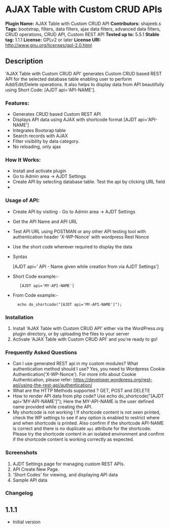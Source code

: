 # AJAX Table with Custom CRUD APIs #

**Plugin Name:** AJAX Table with Custom CRUD API
**Contributors:** shajeeb.s
**Tags:** bootstrap, filters, data filters, ajax data filters, advanced data filters, CRUD operations, CRUD API, Custom REST API
**Tested up to:** 5.5.1
**Stable tag:**  1.1.1
**License:** GPLv2 or later
**License URI:** http://www.gnu.org/licenses/gpl-2.0.html
	
	
## Description ##
	
'AJAX Table with Custom CRUD API' generates Custom CRUD based REST API for the selected database table enabling user to perform Add/Edit/Delete operations. It also helps to display data from API beautifully using Short Code: [AJDT api='API-NAME'].
	
### Features: ###
* Generates CRUD based Custom REST API
* Displays API data using AJAX with shortcode format [AJDT api='API-NAME']
* Integrates Bootsrap table
* Search records with AJAX
* Filter visibility by data category.
* No reloading, only ajax
 
### How It Works: ###
	
* Install and activate plugin
* Go to Admin area -> AJDT Settings 
* Create API by selecting database table. Test the api by clicking URL field
* 
### Usage of API: ###
* Create API by visiting - Go to Admin area -> AJDT Settings
* Get the API Name and API URL
* Test API URL using POSTMAN or any other API testing tool with authentication header 'X-WP-Nonce' with wordpress Rest Nonce
* Use the short code wherever required to display the data
* Syntax

    [AJDT api=' API - Name given while creation from via AJDT Settings']

* Short Code example:-
 
         [AJDT api='MY-API-NAME']
           
* From Code example:-      

        echo do_shortcode("[AJDT api='MY-API-NAME']");
        
### Installation ###

1. Install 'AJAX Table with Custom CRUD API' either via the WordPress.org plugin directory, or by uploading the files to your server
2. Activate 'AJAX Table with Custom CRUD API' and you're ready to go!

### Frequently Asked Questions ###
* Can I use generated REST api in my custom modules? What authentication method should I use? 
Yes, you need to Wordpress Cookie Authentication('X-WP-Nonce'). For more info about Cookie Authentication, please refer: https://developer.wordpress.org/rest-api/using-the-rest-api/authentication/
* What are the HTTP Methods supported ?
GET, POST and DELETE
* How to render API data  from php code?
Use  echo do_shortcode("[AJDT api='MY-API-NAME']"); Here the MY-API-NAME is the user defined name provided while creating the API.
* My shortcode is not working !
If shortcode content is not seen printed, check the WP settings to see if any option is enabled to restrict where and when shortcode is printed. Also confirm if the shortcode API-NAME is correct and there is no duplicate `api` attribute for the shortcode. Please try the shortcode content in an isolated environment and confirm if the shortcode content is working correctly as expected.

### Screenshots ###
1. AJDT Settings page for managing custom REST APIs.
2. API Create New Page.
3. 'Short Codes' for viewing, and displaying API data 
4. Sample API data 
### Changelog ###
## 1.1.1 
* Initial version
